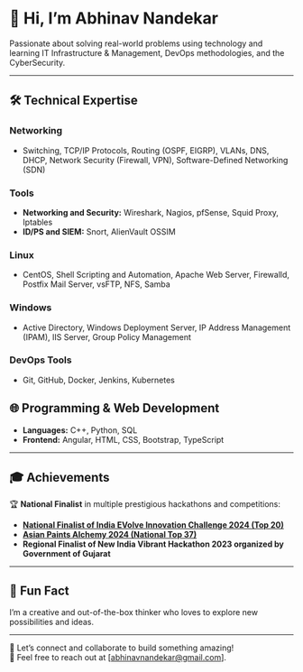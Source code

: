 # 👋 Hi, I’m **Abhinav Nandekar**

Passionate about solving real-world problems using technology and learning IT Infrastructure & Management, DevOps methodologies, and the CyberSecurity.

---

## 🛠️ **Technical Expertise**

### **Networking**
- Switching, TCP/IP Protocols, Routing (OSPF, EIGRP), VLANs, DNS, DHCP, Network Security (Firewall, VPN), Software-Defined Networking (SDN)

### **Tools**
- **Networking and Security:** Wireshark, Nagios, pfSense, Squid Proxy, Iptables
- **ID/PS and SIEM:** Snort, AlienVault OSSIM

### **Linux**
- CentOS, Shell Scripting and Automation, Apache Web Server, Firewalld, Postfix Mail Server, vsFTP, NFS, Samba  

### **Windows**
- Active Directory, Windows Deployment Server, IP Address Management (IPAM), IIS Server, Group Policy Management  

### **DevOps Tools**
- Git, GitHub, Docker, Jenkins, Kubernetes

## 🌐 **Programming & Web Development**
- **Languages:** C++, Python, SQL  
- **Frontend:** Angular, HTML, CSS, Bootstrap, TypeScript  

---

## 🎓 **Achievements**
🏆 **National Finalist** in multiple prestigious hackathons and competitions:  
- [**National Finalist of India EVolve Innovation Challenge 2024 (Top 20)**](https://www.linkedin.com/posts/abhinavnandekar_innovationchallenge-sustainablemobility-lastmiledelivery-activity-7240411383488487424-XiAV?utm_source=share&utm_medium=member_desktop)
- [**Asian Paints Alchemy 2024 (National Top 37)**](https://www.linkedin.com/posts/abhinavnandekar_asianpaints-asianpaintsalchemy-unstop-activity-7175765266268614656-fn0h?utm_source=share&utm_medium=member_desktop)
- **Regional Finalist of New India Vibrant Hackathon 2023 organized by Government of Gujarat**


---

## 🌟 **Fun Fact**
I’m a creative and out-of-the-box thinker who loves to explore new possibilities and ideas.

---

💬 Let’s connect and collaborate to build something amazing!  
📧 Feel free to reach out at [abhinavnandekar@gmail.com].
